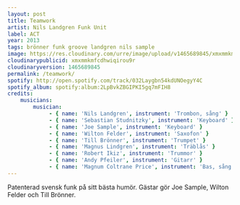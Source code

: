 ```yaml
---
layout: post
title: Teamwork
artist: Nils Landgren Funk Unit
label: ACT
year: 2013
tags: brönner funk groove landgren nils sample
image: https://res.cloudinary.com/urre/image/upload/v1465689845/xmxmmkmfcdhwiqirou9r.jpg
cloudinarypublicid: xmxmmkmfcdhwiqirou9r
cloudinaryversion: 1465689845
permalink: /teamwork/
spotify: http://open.spotify.com/track/032Laygbn54kdUNOegyY4C
spotify_album: spotify:album:2LpBvkZBGIPKI5gq7mFIH8
credits:
    musicians:
        musician:
             - { name: 'Nils Landgren', instrument: 'Trombon, sång' }
             - { name: 'Sebastian Studnitzky', instrument: 'Keyboard' }
             - { name: 'Joe Sample', instrument: 'Keyboard' }
             - { name: 'Wilton Felder', instrument: 'Saxofon' }
             - { name: 'Till Brönner', instrument: 'Trumpet' }
             - { name: 'Magnus Lindgren', instrument: 'Träblås' }
             - { name: 'Robert Ikiz', instrument: 'Trummor' }
             - { name: 'Andy Pfeiler', instrument: 'Gitarr' }
             - { name: 'Magnum Coltrane Price', instrument: 'Bas, sång' }
---
```


Patenterad svensk funk på sitt bästa humör. Gästar gör Joe Sample, Wilton Felder och Till Brönner.